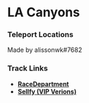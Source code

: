 # LA Canyons
### Teleport Locations
Made by alissonwk#7682

### Track Links
- **[RaceDepartment](https://www.racedepartment.com/downloads/la-canyons.15067/)**
- **[Sellfy (VIP Verions)](https://sellfy.com/phoenix-mods)**
